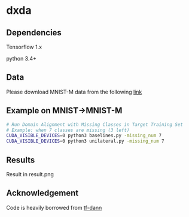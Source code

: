 # dxda

## Dependencies
Tensorflow 1.x

python 3.4+

## Data
Please download MNIST-M data from the following [link](https://drive.google.com/open?id=15n7AgjnkIsxUtLxEA5YdKqxnIzNHCXed)

## Example on MNIST->MNIST-M
```bash
# Run Domain Alignment with Missing Classes in Target Training Set
# Example: when 7 classes are missing (3 left)
CUDA_VISIBLE_DEVICES=0 python3 baselines.py -missing_num 7
CUDA_VISIBLE_DEVICES=0 python3 unilateral.py -missing_num 7
```
## Results
Result in result.png


## Acknowledgement
Code is heavily borrowed from [tf-dann](https://github.com/pumpikano/tf-dann)
